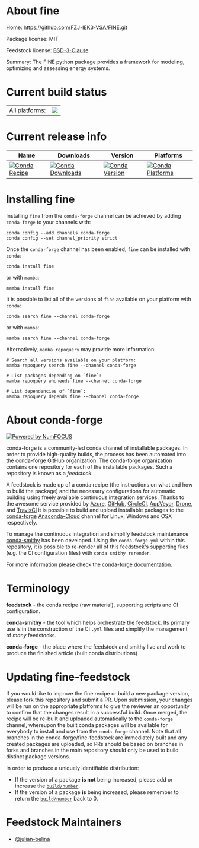 About fine
==========

Home: https://github.com/FZJ-IEK3-VSA/FINE.git

Package license: MIT

Feedstock license: [BSD-3-Clause](https://github.com/conda-forge/fine-feedstock/blob/main/LICENSE.txt)

Summary: The FINE python package provides a framework for modeling, optimizing and assessing energy systems.

Current build status
====================


<table><tr><td>All platforms:</td>
    <td>
      <a href="https://dev.azure.com/conda-forge/feedstock-builds/_build/latest?definitionId=16004&branchName=main">
        <img src="https://dev.azure.com/conda-forge/feedstock-builds/_apis/build/status/fine-feedstock?branchName=main">
      </a>
    </td>
  </tr>
</table>

Current release info
====================

| Name | Downloads | Version | Platforms |
| --- | --- | --- | --- |
| [![Conda Recipe](https://img.shields.io/badge/recipe-fine-green.svg)](https://anaconda.org/conda-forge/fine) | [![Conda Downloads](https://img.shields.io/conda/dn/conda-forge/fine.svg)](https://anaconda.org/conda-forge/fine) | [![Conda Version](https://img.shields.io/conda/vn/conda-forge/fine.svg)](https://anaconda.org/conda-forge/fine) | [![Conda Platforms](https://img.shields.io/conda/pn/conda-forge/fine.svg)](https://anaconda.org/conda-forge/fine) |

Installing fine
===============

Installing `fine` from the `conda-forge` channel can be achieved by adding `conda-forge` to your channels with:

```
conda config --add channels conda-forge
conda config --set channel_priority strict
```

Once the `conda-forge` channel has been enabled, `fine` can be installed with `conda`:

```
conda install fine
```

or with `mamba`:

```
mamba install fine
```

It is possible to list all of the versions of `fine` available on your platform with `conda`:

```
conda search fine --channel conda-forge
```

or with `mamba`:

```
mamba search fine --channel conda-forge
```

Alternatively, `mamba repoquery` may provide more information:

```
# Search all versions available on your platform:
mamba repoquery search fine --channel conda-forge

# List packages depending on `fine`:
mamba repoquery whoneeds fine --channel conda-forge

# List dependencies of `fine`:
mamba repoquery depends fine --channel conda-forge
```


About conda-forge
=================

[![Powered by
NumFOCUS](https://img.shields.io/badge/powered%20by-NumFOCUS-orange.svg?style=flat&colorA=E1523D&colorB=007D8A)](https://numfocus.org)

conda-forge is a community-led conda channel of installable packages.
In order to provide high-quality builds, the process has been automated into the
conda-forge GitHub organization. The conda-forge organization contains one repository
for each of the installable packages. Such a repository is known as a *feedstock*.

A feedstock is made up of a conda recipe (the instructions on what and how to build
the package) and the necessary configurations for automatic building using freely
available continuous integration services. Thanks to the awesome service provided by
[Azure](https://azure.microsoft.com/en-us/services/devops/), [GitHub](https://github.com/),
[CircleCI](https://circleci.com/), [AppVeyor](https://www.appveyor.com/),
[Drone](https://cloud.drone.io/welcome), and [TravisCI](https://travis-ci.com/)
it is possible to build and upload installable packages to the
[conda-forge](https://anaconda.org/conda-forge) [Anaconda-Cloud](https://anaconda.org/)
channel for Linux, Windows and OSX respectively.

To manage the continuous integration and simplify feedstock maintenance
[conda-smithy](https://github.com/conda-forge/conda-smithy) has been developed.
Using the ``conda-forge.yml`` within this repository, it is possible to re-render all of
this feedstock's supporting files (e.g. the CI configuration files) with ``conda smithy rerender``.

For more information please check the [conda-forge documentation](https://conda-forge.org/docs/).

Terminology
===========

**feedstock** - the conda recipe (raw material), supporting scripts and CI configuration.

**conda-smithy** - the tool which helps orchestrate the feedstock.
                   Its primary use is in the construction of the CI ``.yml`` files
                   and simplify the management of *many* feedstocks.

**conda-forge** - the place where the feedstock and smithy live and work to
                  produce the finished article (built conda distributions)


Updating fine-feedstock
=======================

If you would like to improve the fine recipe or build a new
package version, please fork this repository and submit a PR. Upon submission,
your changes will be run on the appropriate platforms to give the reviewer an
opportunity to confirm that the changes result in a successful build. Once
merged, the recipe will be re-built and uploaded automatically to the
`conda-forge` channel, whereupon the built conda packages will be available for
everybody to install and use from the `conda-forge` channel.
Note that all branches in the conda-forge/fine-feedstock are
immediately built and any created packages are uploaded, so PRs should be based
on branches in forks and branches in the main repository should only be used to
build distinct package versions.

In order to produce a uniquely identifiable distribution:
 * If the version of a package **is not** being increased, please add or increase
   the [``build/number``](https://docs.conda.io/projects/conda-build/en/latest/resources/define-metadata.html#build-number-and-string).
 * If the version of a package **is** being increased, please remember to return
   the [``build/number``](https://docs.conda.io/projects/conda-build/en/latest/resources/define-metadata.html#build-number-and-string)
   back to 0.

Feedstock Maintainers
=====================

* [@julian-belina](https://github.com/julian-belina/)

